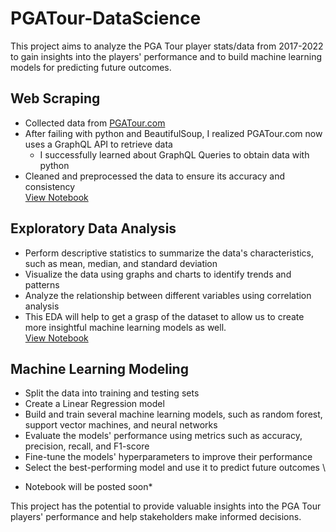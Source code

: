 # PGATour-DataScience
This project aims to analyze the PGA Tour player stats/data from 2017-2022 to gain insights into the players' performance and to build machine learning models for predicting future outcomes.

## Web Scraping

- Collected data from [PGATour.com](https://www.pgatour.com/stats)
- After failing with python and BeautifulSoup, I realized PGATour.com now uses a GraphQL API to retrieve data
  -   I successfully learned about GraphQL Queries to obtain data with python
- Cleaned and preprocessed the data to ensure its accuracy and consistency \
[View Notebook](/PGA_WebScrape.ipynb)

## Exploratory Data Analysis
- Perform descriptive statistics to summarize the data's characteristics, such as mean, median, and standard deviation
- Visualize the data using graphs and charts to identify trends and patterns
- Analyze the relationship between different variables using correlation analysis
- This EDA will help to get a grasp of the dataset to allow us to create more insightful machine learning models as well. \
[View Notebook](PGA_EDA.ipynb)


## Machine Learning Modeling

- Split the data into training and testing sets
- Create a Linear Regression model
- Build and train several machine learning models, such as random forest, support vector machines, and neural networks
- Evaluate the models' performance using metrics such as accuracy, precision, recall, and F1-score
- Fine-tune the models' hyperparameters to improve their performance
- Select the best-performing model and use it to predict future outcomes \
* Notebook will be posted soon*

This project has the potential to provide valuable insights into the PGA Tour players' performance and help stakeholders make informed decisions.
